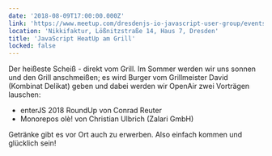 ```yaml
---
date: '2018-08-09T17:00:00.000Z'
link: 'https://www.meetup.com/dresdenjs-io-javascript-user-group/events/xjdvpnyxlbmb/'
location: 'Nikkifaktur, Lößnitzstraße 14, Haus 7, Dresden'
title: 'JavaScript HeatUp am Grill'
locked: false
---
```

Der heißeste Scheiß - direkt vom Grill. Im Sommer werden wir uns sonnen und den Grill anschmeißen; es wird Burger vom Grillmeister David (Kombinat Delikat) geben und dabei werden wir OpenAir zwei Vorträgen lauschen:

* enterJS 2018 RoundUp von Conrad Reuter  
* Monorepos olè! von Christian Ulbrich (Zalari GmbH)

Getränke gibt es vor Ort auch zu erwerben. Also einfach kommen und glücklich sein!

